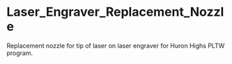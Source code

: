# Laser_Engraver_Replacement_Nozzle
Replacement nozzle for tip of laser on laser engraver for Huron Highs PLTW program. 
